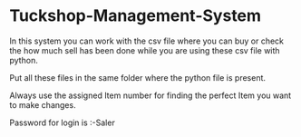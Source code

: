 # Tuckshop-Management-System
In this system you can work with the csv file where you can buy or check the how much sell has been done while you are using these csv file with python.


Put all these files in the same folder where the python file is present.


Always use the assigned Item number for finding the perfect Item you want to make changes.


Password for login is :-Saler
